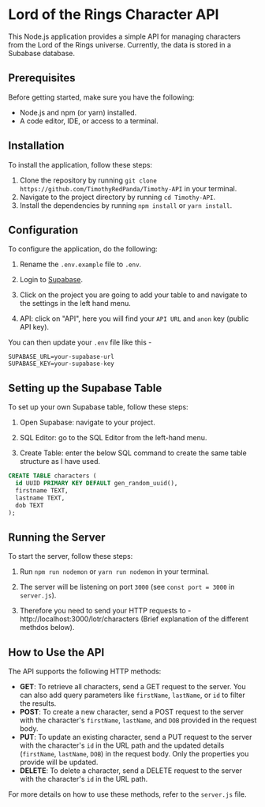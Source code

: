 # Lord of the Rings Character API
This Node.js application provides a simple API for managing characters from the Lord of the Rings universe. Currently, the data is stored in a Subabase database.

## Prerequisites

Before getting started, make sure you have the following:

- Node.js and npm (or yarn) installed.
- A code editor, IDE, or access to a terminal.

## Installation

To install the application, follow these steps:

1. Clone the repository by running `git clone https://github.com/TimothyRedPanda/Timothy-API` in your terminal.
2. Navigate to the project directory by running `cd Timothy-API`.
3. Install the dependencies by running `npm install` or `yarn install`.

## Configuration

To configure the application, do the following:

1. Rename the `.env.example` file to `.env`.

2) Login to [Supabase](https://www.supabase.com).

3) Click on the project you are going to add your table to and navigate to the settings in the left hand menu.

4) API: click on "API", here you will find your `API URL` and `anon` key (public API key).

You can then update your `.env` file like this -

```env
SUPABASE_URL=your-supabase-url
SUPABASE_KEY=your-supabase-key
```

## Setting up the Supabase Table

To set up your own Supabase table, follow these steps:

1) Open Supabase: navigate to your project.

2) SQL Editor: go to the SQL Editor from the left-hand menu.

3) Create Table: enter the below SQL command to create the same table structure as I have used.


```sql
CREATE TABLE characters (
  id UUID PRIMARY KEY DEFAULT gen_random_uuid(),
  firstname TEXT,
  lastname TEXT,
  dob TEXT
);
```

## Running the Server

To start the server, follow these steps:

1. Run `npm run nodemon` or `yarn run nodemon` in your terminal.

2. The server will be listening on port `3000` (see `const port = 3000` in `server.js`).

3. Therefore you need to send your HTTP requests to - http://localhost:3000/lotr/characters (Brief explanation of the different methdos below).

## How to Use the API

The API supports the following HTTP methods:

- **GET**: To retrieve all characters, send a GET request to the server. You can also add query parameters like `firstName`, `lastName`, or `id` to filter the results.
- **POST**: To create a new character, send a POST request to the server with the character's `firstName`, `lastName`, and `DOB` provided in the request body.
- **PUT**: To update an existing character, send a PUT request to the server with the character's `id` in the URL path and the updated details (`firstName`, `lastName`, `DOB`) in the request body. Only the properties you provide will be updated.
- **DELETE**: To delete a character, send a DELETE request to the server with the character's `id` in the URL path.

For more details on how to use these methods, refer to the `server.js` file.